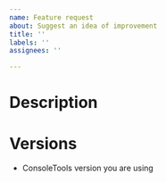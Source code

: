 ```yaml
---
name: Feature request
about: Suggest an idea of improvement
title: ''
labels: ''
assignees: ''

---
```


# Description

# Versions
- ConsoleTools version you are using
